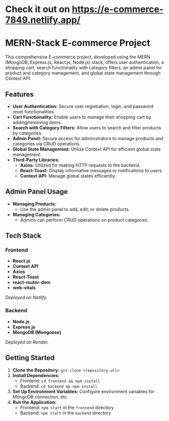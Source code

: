 # Check it out on https://e-commerce-7849.netlify.app/
# MERN-Stack E-commerce Project

This comprehensive E-commerce project, developed using the MERN (MongoDB, Express.js, React.js, Node.js) stack, offers user authentication, a shopping cart, search functionality with category filters, an admin panel for product and category management, and global state management through Context API.

## Features

- **User Authentication:** Secure user registration, login, and password reset functionalities.
- **Cart Functionality:** Enable users to manage their shopping cart by adding/removing items.
- **Search with Category Filters:** Allow users to search and filter products by categories.
- **Admin Panel:** Secure access for administrators to manage products and categories via CRUD operations.
- **Global State Management:** Utilize Context API for efficient global state management.
- **Third-Party Libraries:**
  - **Axios:** Utilized for making HTTP requests to the backend.
  - **React-Toast:** Display informative messages or notifications to users.
  - **Context API:** Manage global states efficiently.


## Admin Panel Usage

- **Managing Products:**
  - Use the admin panel to add, edit, or delete products.
- **Managing Categories:**
  - Admins can perform CRUD operations on product categories.
 
  
## Tech Stack

### Frontend

- **React.js**
- **Context API**
- **Axios**
- **React-Toast**
- **react-router-dom**
- **web-vitals**

_Deployed on Netlify._

### Backend

- **Node.js**
- **Express.js**
- **MongoDB (Mongoose)**

_Deployed on Render._


## Getting Started

1. **Clone the Repository:** `git clone <repository-url>`
2. **Install Dependencies:**
   - Frontend: `cd frontend && npm install`
   - Backend: `cd backend && npm install`
3. **Set Up Environment Variables:** Configure environment variables for MongoDB connection, etc.
4. **Run the Application:**
   - Frontend: `npm start` in the `frontend` directory
   - Backend: `npm start` in the `backend` directory



